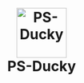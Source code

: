 <h1 align="center">
  <br>
  <a href="https://github.com/SpiderMate/PS-Ducky"><img src="https://image.ibb.co/gixcpz/Pics_Art_09_15_11_04_00.png" hight="100" width="100" alt="PS-Ducky"></a>
  <br>
  PS-Ducky
  <br>
</h1>
